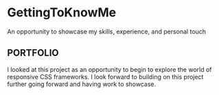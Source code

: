 # GettingToKnowMe
An opportunity to showcase my skills, experience, and personal touch
<br>
## PORTFOLIO
I looked at this project as an opportunity to begin to explore the world of responsive CSS frameworks. I look forward to building on this project further going forward and having work to showcase.
